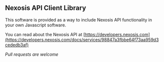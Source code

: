 ## Nexosis API Client Library
This software is provided as a way to include Nexosis API functionality in your own Javascript software.

You can read about the Nexosis API at [https://developers.nexosis.com](https://developers.nexosis.com/docs/services/98847a3fbbe64f73aa959d3cededb3af)

*Pull requests are welcome*